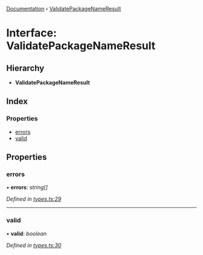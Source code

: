 [Documentation](../README.md) › [ValidatePackageNameResult](validatepackagenameresult.md)

# Interface: ValidatePackageNameResult

## Hierarchy

* **ValidatePackageNameResult**

## Index

### Properties

* [errors](validatepackagenameresult.md#errors)
* [valid](validatepackagenameresult.md#valid)

## Properties

###  errors

• **errors**: *string[]*

*Defined in [types.ts:29](https://github.com/dylanaubrey/repodog/blob/b246e2d/packages/helpers/src/types.ts#L29)*

___

###  valid

• **valid**: *boolean*

*Defined in [types.ts:30](https://github.com/dylanaubrey/repodog/blob/b246e2d/packages/helpers/src/types.ts#L30)*

